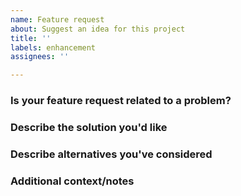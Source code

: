```yaml
---
name: Feature request
about: Suggest an idea for this project
title: ''
labels: enhancement
assignees: ''

---
```


### Is your feature request related to a problem?


### Describe the solution you'd like

### Describe alternatives you've considered

### Additional context/notes
